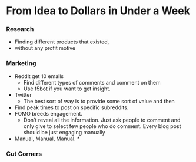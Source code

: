 # From Idea to Dollars in Under a Week

### Research

* Finding different products that existed,&#x20;
* without any profit motive

### Marketing

* Reddit get 10 emails
  * Find different types of comments and comment on them
  * Use f5bot if you want to get insight.&#x20;
* Twitter
  * The best sort of way is to provide some sort of value and then&#x20;
* Find peak times to post on specific subreddits.
* FOMO breeds engagement.&#x20;
  * Don't reveal all the information. Just ask people to comment and only give to select few people who do comment. Every blog post should be just engaging manually
* Manual, Manual, Manual.&#x20;
  *

### Cut Corners
